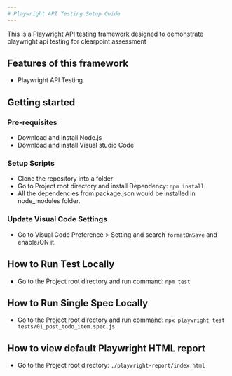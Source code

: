 ```yaml
---
# Playwright API Testing Setup Guide
---
```


This is a Playwright API testing framework designed to demonstrate playwright api testing for clearpoint assessment

## Features of this framework
* Playwright API Testing

## Getting started

### Pre-requisites
* Download and install Node.js
* Download and install Visual studio Code

### Setup Scripts 
* Clone the repository into a folder
* Go to Project root directory and install Dependency: `npm install`
* All the dependencies from package.json would be installed in node_modules folder.

### Update Visual Code Settings
* Go to Visual Code Preference > Setting and search `formatOnSave` and enable/ON it.

## How to Run Test Locally
* Go to the Project root directory and run command: `npm test`

## How to Run Single Spec Locally
* Go to the Project root directory and run command: `npx playwright test tests/01_post_todo_item.spec.js`

## How to view default Playwright HTML report
* Go to the Project root directory: `./playwright-report/index.html`